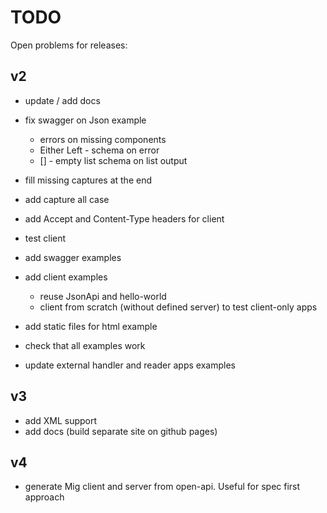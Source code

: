 # TODO

Open problems for releases:

## v2

* update / add docs

* fix swagger on Json example 
   * errors on missing components
   * Either Left - schema on error
   * [] - empty list schema on list output

* fill missing captures at the end

* add capture all case

* add Accept and Content-Type headers for client

* test client 

* add swagger examples

* add client examples 
  * reuse JsonApi and hello-world
  * client from scratch (without defined server) to test client-only apps

* add static files for html example

* check that all examples work

* update external handler and reader apps examples

## v3

* add XML support
* add docs (build separate site on github pages)

## v4

* generate Mig client and server from open-api. Useful for spec first approach

